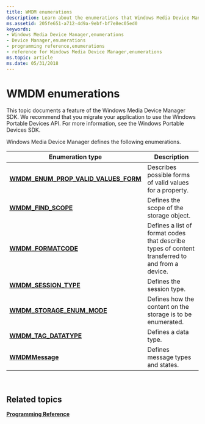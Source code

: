 ```yaml
---
title: WMDM enumerations
description: Learn about the enumerations that Windows Media Device Manager defines, such as WMDM_ENUM_PROP_VALID_VALUES_FORM and WMDM_FIND_SCOPE.
ms.assetid: 205fe651-a712-4d9a-9ebf-bf7e8ec05ed0
keywords:
- Windows Media Device Manager,enumerations
- Device Manager,enumerations
- programming reference,enumerations
- reference for Windows Media Device Manager,enumerations
ms.topic: article
ms.date: 05/31/2018
---
```


# WMDM enumerations

This topic documents a feature of the Windows Media Device Manager SDK. We recommend that you migrate your application to use the Windows Portable Devices API. For more information, see the Windows Portable Devices SDK.

Windows Media Device Manager defines the following enumerations.



| Enumeration type                                                                  | Description                                                                                     |
|-----------------------------------------------------------------------------------|-------------------------------------------------------------------------------------------------|
| [**WMDM\_ENUM\_PROP\_VALID\_VALUES\_FORM**](wmdm-enum-prop-valid-values-form.md) | Describes possible forms of valid values for a property.                                        |
| [**WMDM\_FIND\_SCOPE**](wmdm-find-scope.md)                                      | Defines the scope of the storage object.                                                        |
| [**WMDM\_FORMATCODE**](wmdm-formatcode.md)                                       | Defines a list of format codes that describe types of content transferred to and from a device. |
| [**WMDM\_SESSION\_TYPE**](wmdm-session-type.md)                                  | Defines the session type.                                                                       |
| [**WMDM\_STORAGE\_ENUM\_MODE**](wmdm-storage-enum-mode.md)                       | Defines how the content on the storage is to be enumerated.                                     |
| [**WMDM\_TAG\_DATATYPE**](wmdm-tag-datatype.md)                                  | Defines a data type.                                                                            |
| [**WMDMMessage**](wmdmmessage.md)                                                | Defines message types and states.                                                               |



 

## Related topics

<dl> <dt>

[**Programming Reference**](programming-reference.md)
</dt> </dl>

 

 




